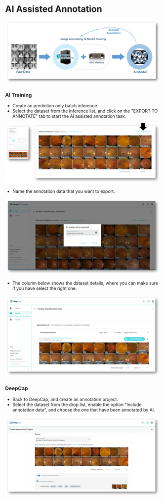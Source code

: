 # AI Assisted Annotation

![](<../../.gitbook/assets/image (126) (1).png>)

### AI Training&#x20;

* Create an prediction only batch inference.&#x20;
* Select the dataset from the inference list, and click on the "EXPORT TO ANNOTATE" tab to start the AI assisted annotation task.

![](<../../.gitbook/assets/image (131) (1) (1).png>)

* Name the annotation data that you want to export.&#x20;

![](<../../.gitbook/assets/image (114).png>)

* The column below shows the dataset details, where you can make sure if you have select the right one.

![](<../../.gitbook/assets/image (136) (1).png>)

### DeepCap

* Back to DeepCap, and create an annotation project.&#x20;
* Select the dataset from the drop list, enable the option "Include annotation data", and choose the one that have been annotated by AI.

![](<../../.gitbook/assets/image (133) (1) (1).png>)
